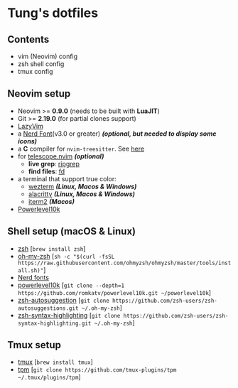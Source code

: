 # Tung's dotfiles

## Contents

- vim (Neovim) config
- zsh shell config
- tmux config

## Neovim setup

- Neovim >= **0.9.0** (needs to be built with **LuaJIT**)
- Git >= **2.19.0** (for partial clones support)
- [LazyVim](https://www.lazyvim.org/installation)
- a [Nerd Font](https://www.nerdfonts.com/)(v3.0 or greater) **_(optional, but needed to display some icons)_**
- a **C** compiler for `nvim-treesitter`. See [here](https://github.com/nvim-treesitter/nvim-treesitter#requirements)
- for [telescope.nvim](https://github.com/nvim-telescope/telescope.nvim) **_(optional)_**
  - **live grep**: [ripgrep](https://github.com/BurntSushi/ripgrep)
  - **find files**: [fd](https://github.com/sharkdp/fd)
- a terminal that support true color:
  - [wezterm](https://github.com/wez/wezterm) **_(Linux, Macos & Windows)_**
  - [alacritty](https://github.com/alacritty/alacritty) **_(Linux, Macos & Windows)_**
  - [iterm2](https://iterm2.com/) **_(Macos)_**
- [Powerlevel10k](https://github.com/romkatv/powerlevel10k)

## Shell setup (macOS & Linux)
- [zsh](https://github.com/ohmyzsh/ohmyzsh/wiki/Installing-ZSH)
  [`brew install zsh`]
- [oh-my-zsh](https://ohmyz.sh/#install)
  [`sh -c "$(curl -fsSL https://raw.githubusercontent.com/ohmyzsh/ohmyzsh/master/tools/install.sh)"`]
- [Nerd fonts](https://github.com/ryanoasis/nerd-fonts)
- [powerlevel10k](https://github.com/romkatv/powerlevel10k)
  [`git clone --depth=1 https://github.com/romkatv/powerlevel10k.git ~/powerlevel10k`]
- [zsh-autosuggestion](https://github.com/zsh-users/zsh-autosuggestions)
  [`git clone https://github.com/zsh-users/zsh-autosuggestions.git ~/.oh-my-zsh`]
- [zsh-syntax-highlighting](https://github.com/zsh-users/zsh-syntax-highlighting) 
  [`git clone https://github.com/zsh-users/zsh-syntax-highlighting.git ~/.oh-my-zsh`]

## Tmux setup 
- [tmux](https://github.com/tmux/tmux/wiki/Installing)
  [`brew install tmux`]
- [tpm](https://github.com/tmux-plugins/tpm)
  [`git clone https://github.com/tmux-plugins/tpm ~/.tmux/plugins/tpm`]

